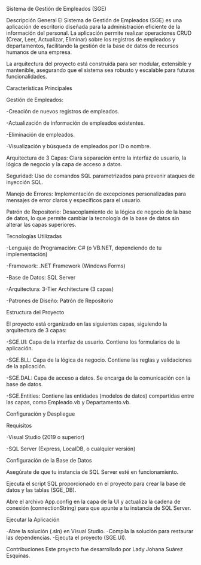 Sistema de Gestión de Empleados (SGE)

Descripción General
El Sistema de Gestión de Empleados (SGE) es una aplicación de escritorio diseñada para la administración eficiente de la información del personal. La aplicación permite realizar operaciones CRUD (Crear, Leer, Actualizar, Eliminar) sobre los registros de empleados y departamentos, facilitando la gestión de la base de datos de recursos humanos de una empresa.

La arquitectura del proyecto está construida para ser modular, extensible y mantenible, asegurando que el sistema sea robusto y escalable para futuras funcionalidades.

Características Principales

Gestión de Empleados:

-Creación de nuevos registros de empleados.

-Actualización de información de empleados existentes.

-Eliminación de empleados.

-Visualización y búsqueda de empleados por ID o nombre.

Arquitectura de 3 Capas: Clara separación entre la interfaz de usuario, la lógica de negocio y la capa de acceso a datos.

Seguridad: Uso de comandos SQL parametrizados para prevenir ataques de inyección SQL.

Manejo de Errores: Implementación de excepciones personalizadas para mensajes de error claros y específicos para el usuario.

Patrón de Repositorio: Desacoplamiento de la lógica de negocio de la base de datos, lo que permite cambiar la tecnología de la base de datos sin alterar las capas superiores.

Tecnologías Utilizadas

-Lenguaje de Programación: C# (o VB.NET, dependiendo de tu implementación)

-Framework: .NET Framework (Windows Forms)

-Base de Datos: SQL Server

-Arquitectura: 3-Tier Architecture (3 capas)

-Patrones de Diseño: Patrón de Repositorio

Estructura del Proyecto

El proyecto está organizado en las siguientes capas, siguiendo la arquitectura de 3 capas:

-SGE.UI: Capa de la interfaz de usuario. Contiene los formularios de la aplicación.

-SGE.BLL: Capa de la lógica de negocio. Contiene las reglas y validaciones de la aplicación.

-SGE.DAL: Capa de acceso a datos. Se encarga de la comunicación con la base de datos.

-SGE.Entities: Contiene las entidades (modelos de datos) compartidas entre las capas, como Empleado.vb y Departamento.vb.

Configuración y Despliegue

Requisitos

-Visual Studio (2019 o superior)

-SQL Server (Express, LocalDB, o cualquier versión)

Configuración de la Base de Datos

Asegúrate de que tu instancia de SQL Server esté en funcionamiento.

Ejecuta el script SQL proporcionado en el proyecto para crear la base de datos y las tablas (SGE_DB).

Abre el archivo App.config en la capa de la UI y actualiza la cadena de conexión (connectionString) para que apunte a tu instancia de SQL Server.

<connectionStrings>
  <add name="SGE.DB.Connection" connectionString="Data Source=TU_SERVIDOR;Initial Catalog=SGE_DB;User ID=TU_USUARIO;Password=TU_PASSWORD;" providerName="System.Data.SqlClient" />
</connectionStrings>
    
Ejecutar la Aplicación

-Abre la solución (.sln) en Visual Studio.
-Compila la solución para restaurar las dependencias.
-Ejecuta el proyecto (SGE.UI).

Contribuciones
Este proyecto fue desarrollado por Lady Johana Suárez Esquinas.
